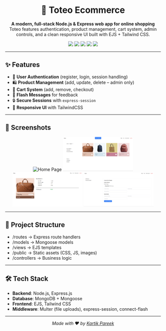 <h1 align="center">🛒 Toteo Ecommerce</h1>

<p align="center">
  <b>A modern, full-stack Node.js & Express web app for online shopping</b><br/>
  Toteo features authentication, product management, cart system, admin controls, and a clean responsive UI built with EJS + Tailwind CSS.
</p>

<p align="center">
  <img src="https://img.shields.io/badge/Node.js-339933?style=for-the-badge&logo=node.js&logoColor=white"/>
  <img src="https://img.shields.io/badge/Express.js-000000?style=for-the-badge&logo=express&logoColor=white"/>
  <img src="https://img.shields.io/badge/MongoDB-47A248?style=for-the-badge&logo=mongodb&logoColor=white"/>
  <img src="https://img.shields.io/badge/EJS-FFB13B?style=for-the-badge&logo=javascript&logoColor=black"/>
  <img src="https://img.shields.io/badge/TailwindCSS-38B2AC?style=for-the-badge&logo=tailwind-css&logoColor=white"/>
</p>

---

## ✨ Features

- 👤 **User Authentication** (register, login, session handling)  
- 🛍️ **Product Management** (add, update, delete – admin only)  
- 🛒 **Cart System** (add, remove, checkout)  
- 💬 **Flash Messages** for feedback  
- 🔒 **Secure Sessions** with `express-session`  
- 🎨 **Responsive UI** with TailwindCSS  

---

## 📸 Screenshots

<p align="center">
  <img src="screenshots/home.png" width="45%" alt="Home Page"/>
  <img src="screenshots/shop.png" width="45%" alt="Shop Page"/>
  <img src="screenshots/cart.png" width="45%" alt="Cart Page"/>
  <img src="screenshots/admin.png" width="45%" alt="Admin Panel"/>
</p>

---

## 📂 Project Structure

- /routes -> Express route handlers
- /models -> Mongoose models
- /views -> EJS templates
- /public -> Static assets (CSS, JS, images)
- /controllers -> Business logic
---

## 🛠️ Tech Stack

- **Backend**: Node.js, Express.js  
- **Database**: MongoDB + Mongoose  
- **Frontend**: EJS, Tailwind CSS  
- **Middleware**: Multer (file uploads), express-session, connect-flash  

--- 

<p align="center"> <i>Made with ❤️ by <a href="https://github.com/kartik-hub-enjay">Kartik Pareek</a></i> </p>


